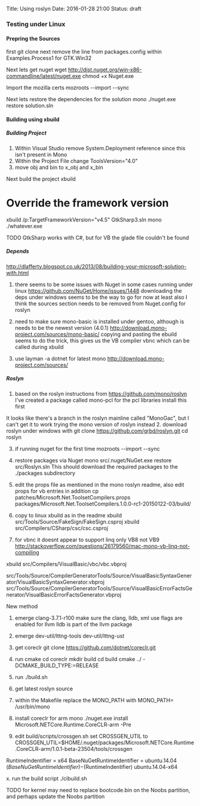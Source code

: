 Title: Using roslyn
Date: 2016-01-28 21:00
Status: draft

### Testing under Linux

#### Prepring the Sources

first git clone
next remove the line from packages.config within Examples.Process1 for GTK.Win32

Next lets get nuget
wget http://dist.nuget.org/win-x86-commandline/latest/nuget.exe
chmod +x Nuget.exe

Import the mozilla certs
mozroots --import --sync

Next lets restore the dependencies for the solution
mono ./nuget.exe restore solution.sln

#### Building using xbuild

##### Building Project

1. Within Visual Studio remove System.Deployment reference since this isn't present in Mono
2. Within the Project File change ToolsVersion="4.0"
3. move obj and bin to x_obj and x_bin

Next build the project
xbuild
# Override the framework version
xbuild /p:TargetFrameworkVersion="v4.5" GtkSharp3.sln
mono ./whatever.exe

TODO GtkSharp works with C#, but for VB the glade file couldn't be found

##### Depends

http://dlafferty.blogspot.co.uk/2013/08/building-your-microsoft-solution-with.html

1. there seems to be some issues with Nuget in some cases running under linux
https://github.com/NuGet/Home/issues/1448
downloading the deps under windows seems to be the way to go for now at least
also I think the sources section needs to be removed from Nuget.config for roslyn

2. need to make sure mono-basic is installed under gentoo, although is needs to be the newest version (4.0.1)
http://download.mono-project.com/sources/mono-basic/
copying and pasting the ebuild seems to do the trick, this gives us the VB compiler vbnc which can be called during xbuild

3. use layman -a dotnet for latest mono
http://download.mono-project.com/sources/

##### Roslyn

1. based on the roslyn instructions from
https://github.com/mono/roslyn
I've created a package called mono-pcl for the pcl libraries
install this first

It looks like there's a branch in the roslyn mainline called "MonoGac", but I can't get it to work
trying the mono version of roslyn instead
2. download roslyn under windows with
git clone https://github.com/grbd/roslyn.git
cd roslyn

3. if running nuget for the first time
mozroots --import --sync

4. restore packages via Nuget
mono src/.nuget/NuGet.exe restore src/Roslyn.sln
This should download the required packages to the ./packages subdirectory

5. edit the props file as mentioned in the mono roslyn readme, also edit props for vb entries in addition
cp patches/Microsoft.Net.ToolsetCompilers.props packages/Microsoft.Net.ToolsetCompilers.1.0.0-rc1-20150122-03/build/

4. copy to linux
xbuild as in the readme
xbuild src/Tools/Source/FakeSign/FakeSign.csproj
xbuild src/Compilers/CSharp/csc/csc.csproj

5. for vbnc it doesnt appear to support linq
only VB8 not VB9
http://stackoverflow.com/questions/26179560/mac-mono-vb-linq-not-compiling

xbuild src/Compilers/VisualBasic/vbc/vbc.vbproj

src/Tools/Source/CompilerGeneratorTools/Source/VisualBasicSyntaxGenerator/VisualBasicSyntaxGenerator.vbproj
src/Tools/Source/CompilerGeneratorTools/Source/VisualBasicErrorFactsGenerator/VisualBasicErrorFactsGenerator.vbproj



New method

1. emerge clang-3.7.1-r100
make sure the clang, lldb, xml use flags are enabled for llvm
lldb is part of the llvm package

2. emerge dev-util/lttng-tools dev-util/lttng-ust

3. get coreclr
git clone https://github.com/dotnet/coreclr.git

4. run cmake
cd coreclr
mkdir build
cd build
cmake ../ -DCMAKE_BUILD_TYPE:=RELEASE






3. run ./build.sh




1. get latest roslyn source
2. within the Makefile replace the MONO_PATH with
MONO_PATH= /usr/bin/mono

3. install coreclr for arm
mono ./nuget.exe install Microsoft.NETCore.Runtime.CoreCLR-arm -Pre

4. edit build/scripts/crossgen.sh set CROSSGEN_UTIL to
CROSSGEN_UTIL=$HOME/.nuget/packages/Microsoft.NETCore.Runtime.CoreCLR-arm/1.0.1-beta-23504/tools/crossgen



RuntimeIndentifier = x64
BaseNuGetRuntimeIdentifier = ubuntu.14.04
$(BaseNuGetRuntimeIdentifier)-$(RuntimeIndentifier)
ubuntu.14.04-x64


x. run the build script
./cibuild.sh


TODO for kernel may need to replace bootcode.bin on the Noobs partition, and perhaps update the Noobs partition


